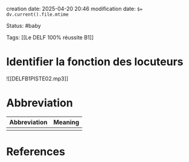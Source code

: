 creation date: 2025-04-20 20:46
modification date: `$= dv.current().file.mtime`

Status: #baby 

Tags: [[Le DELF 100% réussite B1]]

# Identifier la fonction des locuteurs

![[DELFB1PISTE02.mp3]]












# Abbreviation

| Abbreviation | Meaning |
| ------------ | ------- |
|              |         |


# References